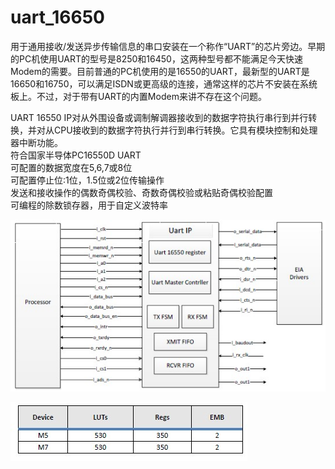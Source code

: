 <link rel="shortcut icon" href="https://www.mdeditor.com/images/logos/favicon.ico" type="image/x-icon"/> </head> <body><h1 id="h1-uart_16650"><a name="uart_16650" class="reference-link"></a><span class="header-link octicon octicon-link"></span>uart_16650</h1><p>用于通用接收/发送异步传输信息的串口安装在一个称作“UART”的芯片旁边。早期的PC机使用UART的型号是8250和16450，这两种型号都不能满足今天快速Modem的需要。目前普通的PC机使用的是16550的UART，最新型的UART是16650和16750，可以满足ISDN或更高级的连接，通常这样的芯片不安装在系统板上。不过，对于带有UART的内置Modem来讲不存在这个问题。</p> <p>UART 16550 IP对从外围设备或调制解调器接收到的数据字符执行串行到并行转换，并对从CPU接收到的数据字符执行并行到串行转换。它具有模块控制和处理器中断功能。<br>符合国家半导体PC16550D UART<br>可配置的数据宽度在5,6,7或8位<br>可配置停止位:1位，1.5位或2位传输操作<br>发送和接收操作的偶数奇偶校验、奇数奇偶校验或粘贴奇偶校验配置<br>可编程的除数锁存器，用于自定义波特率 </p><p><img alt="Block_diagram" src="https://github.com/hnu-osdesign/SJY/blob/main/20150107143742_19581.jpg"> </p><p><img alt="Resource_usage" src="https://github.com/hnu-osdesign/SJY/blob/main/20150107143759_39221.jpg"> </p></body> </html>
